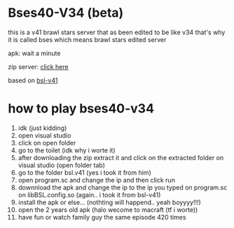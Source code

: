 # Bses40-V34 (beta)
this is a v41 brawl stars server that as been edited to be like v34 that's why it is called bses which means brawl stars edited server

apk: wait a minute






zip server: [click here](https://www.mediafire.com/file/efq5lbxi0ayrw9t/bses40.zip/file)


based on [bsl-v41](https://github.com/LkPrtctrd/BSL-V41)

# how to play bses40-v34

1. idk (just kidding)
2. open visual studio
3. click on open folder
4. go to the toilet (idk why i worte it)
5. after downloading the zip extract it and click on the extracted folder on visual studio (open folder tab)
6.  go to the folder bsl.v41 (yes i took it from him)
7.  open program.sc and change the ip and then click run
8.  downnload the apk and change the ip to the ip you typed on program.sc on libBSL.config.so (again.. i took it from bsl-v41)
9.  install the apk or else... (nothting will happend.. yeah boyyyy!!!)
10.  open the 2 years old apk (halo wecome to macraft (tf i worte))
11.  have fun or watch family guy the same episode 420 times


